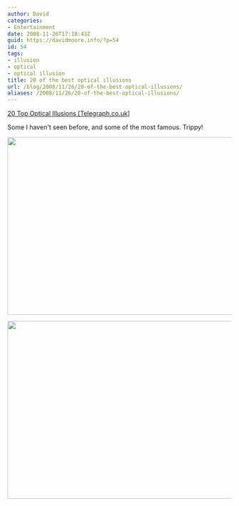 ```yaml
---
author: David
categories:
- Entertainment
date: 2008-11-26T17:18:43Z
guid: https://davidmoore.info/?p=54
id: 54
tags:
- illusion
- optical
- optical illusion
title: 20 of the best optical illusions
url: /blog/2008/11/26/20-of-the-best-optical-illusions/
aliases: /2008/11/26/20-of-the-best-optical-illusions/
---
```


[20 Top Optical Illusions [Telegraph.co.uk]](https://www.telegraph.co.uk/news/newstopics/howaboutthat/3520448/Optical-Illusions---the-top-20.html "Top 20 Optical Illusions")

Some I haven't seen before, and some of the most famous. Trippy!

[<img class="alignnone" src="https://www.telegraph.co.uk/telegraph/multimedia/archive/01121/800px-anomalous-mo_1121100i.jpg" alt="" width="620" height="400" />](https://www.telegraph.co.uk/telegraph/multimedia/archive/01121/800px-anomalous-mo_1121100i.jpg)[](https://www.telegraph.co.uk/telegraph/multimedia/archive/01120/illusionone_1120795i.jpg)

[<img class="alignnone" src="https://www.telegraph.co.uk/telegraph/multimedia/archive/01120/illusionone_1120795i.jpg" alt="" width="620" height="400" />](https://www.telegraph.co.uk/telegraph/multimedia/archive/01120/illusionone_1120795i.jpg)